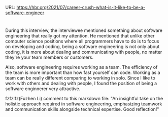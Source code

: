 URL: https://hbr.org/2021/07/career-crush-what-is-it-like-to-be-a-software-engineer

#
During this interview, the interviewee mentioned something about software engineering that really got my attention. He mentioned that unlike other computer science positions where all programmers have to do is to focus on developing and coding, being a software engineering is not only about coding, it is more about dealing and communicating with people, no matter they're your team members or customers.

Also, software engineering requires working as a team. The efficiency of the team is more important than how fast yourself can code. Working as a team can be really different comparing to working in solo. Since I like to work with others and dealing with people, I found the position of being a software enginnerer very attractive.


fzfzlfz(Fuzhen Li) comment to this markdown file: 
"An insightful take on the holistic approach required in software engineering, emphasizing teamwork and communication skills alongside technical expertise. Good reflection!"
